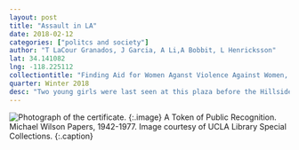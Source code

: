 ```yaml
---
layout: post
title: "Assault in LA"
date: 2018-02-12
categories: ["politcs and society"]
author: "T LaCour Granados, J Garcia, A Li,A Bobbit, L Henricksson"
lat: 34.141082
lng: -118.225112
collectiontitle: "Finding Aid for Women Aganst Violence Against Women, UCLA Library Special Collections"
quarter: Winter 2018
desc: "Two young girls were last seen at this plaza before the Hillside stranglers kidnapped them."
---
```

![Photograph of the certificate.](images/certificate.jpg)
   {:.image}
A Token of Public Recognition. Michael Wilson Papers, 1942-1977. Image courtesy of UCLA Library Special Collections.
   {:.caption}
